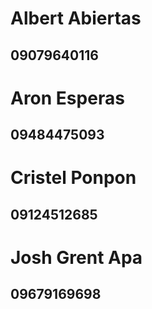 # Albert Abiertas
## 09079640116

# Aron Esperas
## 09484475093

# Cristel Ponpon
## 09124512685

# Josh Grent Apa
## 09679169698

